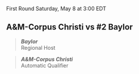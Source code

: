 First Round
Saturday, May 8 at 3:00 EDT
## A&M-Corpus Christi vs #2 Baylor

> ***Baylor***  
> Regional Host

> ***A&M-Corpus Christi***  
> Automatic Qualifier